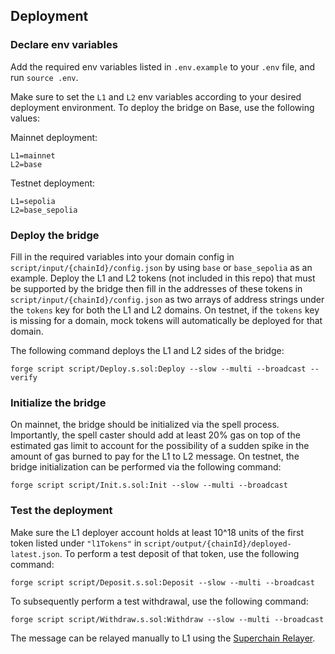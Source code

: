 ## Deployment

### Declare env variables

Add the required env variables listed in `.env.example` to your `.env` file, and run `source .env`.

Make sure to set the `L1` and `L2` env variables according to your desired deployment environment. To deploy the bridge on Base, use the following values:

Mainnet deployment:

```
L1=mainnet
L2=base
```

Testnet deployment:

```
L1=sepolia
L2=base_sepolia
```

### Deploy the bridge

Fill in the required variables into your domain config in `script/input/{chainId}/config.json` by using `base` or `base_sepolia` as an example. Deploy the L1 and L2 tokens (not included in this repo) that must be supported by the bridge then fill in the addresses of these tokens in `script/input/{chainId}/config.json` as two arrays of address strings under the `tokens` key for both the L1 and L2 domains. On testnet, if the `tokens` key is missing for a domain, mock tokens will automatically be deployed for that domain.

The following command deploys the L1 and L2 sides of the bridge:

```
forge script script/Deploy.s.sol:Deploy --slow --multi --broadcast --verify
```

### Initialize the bridge

On mainnet, the bridge should be initialized via the spell process. Importantly, the spell caster should add at least 20% gas on top of the estimated gas limit to account for the possibility of a sudden spike in the amount of gas burned to pay for the L1 to L2 message. On testnet, the bridge initialization can be performed via the following command:

```
forge script script/Init.s.sol:Init --slow --multi --broadcast
```

### Test the deployment

Make sure the L1 deployer account holds at least 10^18 units of the first token listed under `"l1Tokens"` in `script/output/{chainId}/deployed-latest.json`. To perform a test deposit of that token, use the following command:

```
forge script script/Deposit.s.sol:Deposit --slow --multi --broadcast
```

To subsequently perform a test withdrawal, use the following command:

```
forge script script/Withdraw.s.sol:Withdraw --slow --multi --broadcast
```

The message can be relayed manually to L1 using the [Superchain Relayer](https://superchainrelayer.xyz/).
